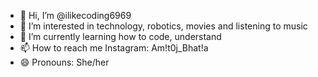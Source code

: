 - 👋 Hi, I’m @ilikecoding6969
- 👀 I’m interested in technology, robotics, movies and listening to music
- 🌱 I’m currently learning how to code, understand 
- 📫 How to reach me Instagram: Am!t0j_Bhat!a
- 😄 Pronouns: She/her


<!---
ilikecoding6969/ilikecoding6969 is a ✨ special ✨ repository because its `README.md` (this file) appears on your GitHub profile.
You can click the Preview link to take a look at your changes.
--->

